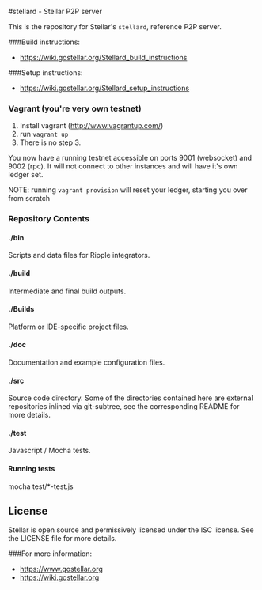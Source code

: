 #stellard - Stellar P2P server

This is the repository for Stellar's `stellard`, reference P2P server.

###Build instructions:
* https://wiki.gostellar.org/Stellard_build_instructions

###Setup instructions:
* https://wiki.gostellar.org/Stellard_setup_instructions

### Vagrant (you're very own testnet)

1.  Install vagrant (http://www.vagrantup.com/)
2.  run `vagrant up`
3.  There is no step 3.

You now have a running testnet accessible on ports 9001 (websocket) and 9002 (rpc).  It will not connect to other instances and will have it's own ledger set.

NOTE: running `vagrant provision` will reset your ledger, starting you over from scratch

### Repository Contents

#### ./bin
Scripts and data files for Ripple integrators.

#### ./build
Intermediate and final build outputs.

#### ./Builds
Platform or IDE-specific project files.

#### ./doc
Documentation and example configuration files.

#### ./src
Source code directory. Some of the directories contained here are
external repositories inlined via git-subtree, see the corresponding
README for more details.

#### ./test
Javascript / Mocha tests.

#### Running tests
mocha test/*-test.js

## License
Stellar is open source and permissively licensed under the ISC license. See the
LICENSE file for more details.

###For more information:
* https://www.gostellar.org
* https://wiki.gostellar.org
